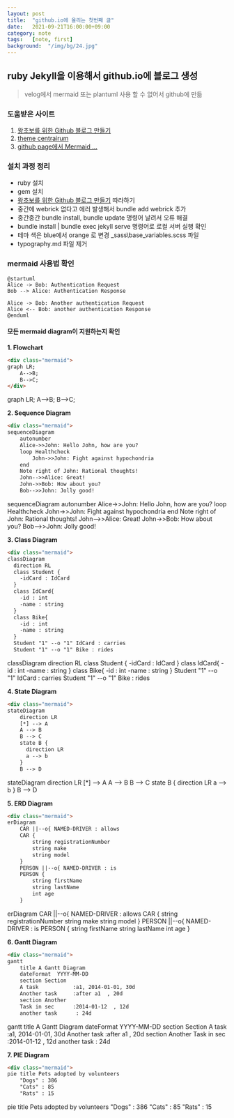 ```yaml
---
layout: post
title:  "github.io에 올리는 첫번째 글"
date:   2021-09-21T16:00:00+09:00
category: note
tags:	[note, first]
background:  "/img/bg/24.jpg"
---
```


## ruby Jekyll을 이용해서 github.io에 블로그 생성

> velog에서 mermaid 또는 plantuml 사용 할 수 없어서 github에 만듦

### 도움받은 사이트
1. [왕초보를 위한 Github 블로그 만들기](https://zeddios.tistory.com/1222)
1. [theme centrairum](http://jekyllthemes.org/themes/centrarium/)
1. [github page에서 Mermaid ...](https://frhyme.github.io/mermaid/Embedding_mermaid_in_github_page/)

### 설치 과정 정리
- ruby 설치
- gem 설치
- [왕초보를 위한 Github 블로그 만들기](https://zeddios.tistory.com/1222) 따라하기
- 중간에 webrick 없다고 에러 발생해서  bundle add webrick 추가
- 중간중간 bundle install, bundle update 명령어 날려서 오류 해결
- bundle install  | bundle exec jekyll serve 명령어로 로컬 서버 실행 확인
- 테마 색은 blue에서 orange 로 변경  \_sass\base\_variables.scss 파일
- typography.md 파일 제거
 


### mermaid 사용법 확인
```plantuml
@startuml
Alice -> Bob: Authentication Request
Bob --> Alice: Authentication Response

Alice -> Bob: Another authentication Request
Alice <-- Bob: another authentication Response
@enduml
```

#### 모든 mermaid diagram이 지원하는지 확인
__1. Flowchart__

```html
<div class="mermaid">
graph LR;
    A-->B;
    B-->C;
</div>

```

<div class="mermaid">
graph LR;
    A-->B;
    B-->C;
</div>

__2. Sequence Diagram__

```html
<div class="mermaid">
sequenceDiagram
    autonumber
    Alice->>John: Hello John, how are you?
    loop Healthcheck
        John->>John: Fight against hypochondria
    end
    Note right of John: Rational thoughts!
    John-->>Alice: Great!
    John->>Bob: How about you?
    Bob-->>John: Jolly good!
```
<div class="mermaid">
sequenceDiagram
    autonumber
    Alice->>John: Hello John, how are you?
    loop Healthcheck
        John->>John: Fight against hypochondria
    end
    Note right of John: Rational thoughts!
    John-->>Alice: Great!
    John->>Bob: How about you?
    Bob-->>John: Jolly good!
</div>    

__3. Class Diagram__

```html
<div class="mermaid">
classDiagram
  direction RL
  class Student {
    -idCard : IdCard
  }
  class IdCard{
    -id : int
    -name : string
  }
  class Bike{
    -id : int
    -name : string
  }
  Student "1" --o "1" IdCard : carries
  Student "1" --o "1" Bike : rides
```

<div class="mermaid">
classDiagram
  direction RL
  class Student {
    -idCard : IdCard
  }
  class IdCard{
    -id : int
    -name : string
  }
  class Bike{
    -id : int
    -name : string
  }
  Student "1" --o "1" IdCard : carries
  Student "1" --o "1" Bike : rides
</div>    

__4. State Diagram__

```html
<div class="mermaid">
stateDiagram
    direction LR
    [*] --> A
    A --> B
    B --> C
    state B {
      direction LR
      a --> b
    }
    B --> D
```
<div class="mermaid">
stateDiagram
    direction LR
    [*] --> A
    A --> B
    B --> C
    state B {
      direction LR
      a --> b
    }
    B --> D
</div>    


__5. ERD Diagram__

```html
<div class="mermaid">
erDiagram
    CAR ||--o{ NAMED-DRIVER : allows
    CAR {
        string registrationNumber
        string make
        string model
    }
    PERSON ||--o{ NAMED-DRIVER : is
    PERSON {
        string firstName
        string lastName
        int age
    }
```
<div class="mermaid">
erDiagram
    CAR ||--o{ NAMED-DRIVER : allows
    CAR {
        string registrationNumber
        string make
        string model
    }
    PERSON ||--o{ NAMED-DRIVER : is
    PERSON {
        string firstName
        string lastName
        int age
    }
</div>    


__6. Gantt Diagram__

```html
<div class="mermaid">
gantt
    title A Gantt Diagram
    dateFormat  YYYY-MM-DD
    section Section
    A task           :a1, 2014-01-01, 30d
    Another task     :after a1  , 20d
    section Another
    Task in sec      :2014-01-12  , 12d
    another task      : 24d
```
<div class="mermaid">
gantt
    title A Gantt Diagram
    dateFormat  YYYY-MM-DD
    section Section
    A task           :a1, 2014-01-01, 30d
    Another task     :after a1  , 20d
    section Another
    Task in sec      :2014-01-12  , 12d
    another task      : 24d
</div>    

__7. PIE Diagram__

```html
<div class="mermaid">
pie title Pets adopted by volunteers
    "Dogs" : 386
    "Cats" : 85
    "Rats" : 15
```
<div class="mermaid">
pie title Pets adopted by volunteers
    "Dogs" : 386
    "Cats" : 85
    "Rats" : 15
</div>    
